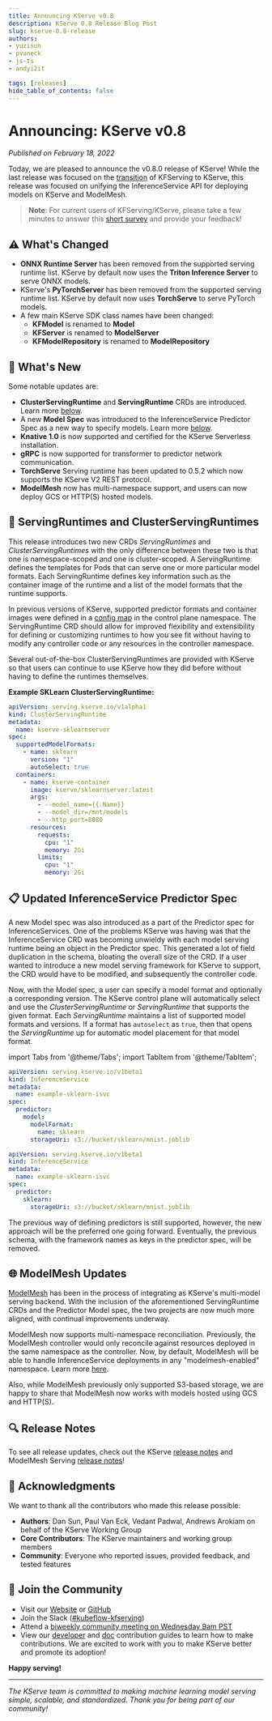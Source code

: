 ```yaml
---
title: Announcing KServe v0.8
description: KServe 0.8 Release Blog Post
slug: kserve-0.8-release
authors:
- yuzisun
- pvaneck
- js-ts
- andyi2it

tags: [releases]
hide_table_of_contents: false
---
```


# Announcing: KServe v0.8

*Published on February 18, 2022*

Today, we are pleased to announce the v0.8.0 release of KServe! While the last release was focused on the [transition](https://blog.kubeflow.org/release/official/2021/09/27/kfserving-transition.html) of KFServing to KServe, this release was focused on unifying the InferenceService API for deploying models on KServe and ModelMesh.

>**Note**: For current users of KFServing/KServe, please take a few minutes to answer this [short survey](https://groups.google.com/g/kubeflow-discuss/c/B0trz3qZiJE) and provide your feedback!

<!-- truncate -->

## ⚠️ What's Changed

- **ONNX Runtime Server** has been removed from the supported serving runtime list. KServe by default now uses the **Triton Inference Server** to serve ONNX models.
- KServe's **PyTorchServer** has been removed from the supported serving runtime list. KServe by default now uses **TorchServe** to serve PyTorch models.
- A few main KServe SDK class names have been changed:
    - **KFModel** is renamed to **Model**
    - **KFServer** is renamed to **ModelServer**
    - **KFModelRepository** is renamed to **ModelRepository**

## 🚀 What's New

Some notable updates are:

- **ClusterServingRuntime** and **ServingRuntime** CRDs are introduced. Learn more [below](#servingruntimes-and-clusterservingruntimes).
- A new **Model Spec** was introduced to the InferenceService Predictor Spec as a new way to specify models. Learn more [below](#updated-inferenceservice-predictor-spec).
- **Knative 1.0** is now supported and certified for the KServe Serverless installation.
- **gRPC** is now supported for transformer to predictor network communication.
- **TorchServe** Serving runtime has been updated to 0.5.2 which now supports the KServe V2 REST protocol.
- **ModelMesh** now has multi-namespace support, and users can now deploy GCS or HTTP(S) hosted models.

## 🔧 ServingRuntimes and ClusterServingRuntimes

This release introduces two new CRDs *ServingRuntimes* and *ClusterServingRuntimes* with the only difference between these two is that one is namespace-scoped and one is cluster-scoped. A ServingRuntime defines the templates for Pods that can serve one or more particular model formats. Each ServingRuntime defines key information such as the container image of the runtime and a list of the model formats that the runtime supports.

In previous versions of KServe, supported predictor formats and container images were defined in a [config map](https://github.com/kserve/kserve/blob/release-0.7/config/configmap/inferenceservice.yaml#L7) in the control plane namespace. The ServingRuntime CRD should allow for improved flexibility and extensibility for defining or customizing runtimes to how you see fit without having to modify any controller code or any resources in the controller namespace.

Several out-of-the-box ClusterServingRuntimes are provided with KServe so that users can continue to use KServe how they did before without having to define the runtimes themselves.

**Example SKLearn ClusterServingRuntime:**

```yaml
apiVersion: serving.kserve.io/v1alpha1
kind: ClusterServingRuntime
metadata:
  name: kserve-sklearnserver
spec:
  supportedModelFormats:
    - name: sklearn
      version: "1"
      autoSelect: true
  containers:
    - name: kserve-container
      image: kserve/sklearnserver:latest
      args:
        - --model_name={{.Name}}
        - --model_dir=/mnt/models
        - --http_port=8080
      resources:
        requests:
          cpu: "1"
          memory: 2Gi
        limits:
          cpu: "1"
          memory: 2Gi
```

## 📋 Updated InferenceService Predictor Spec

A new Model spec was also introduced as a part of the Predictor spec for InferenceServices. One of the problems KServe was having was that the InferenceService CRD was becoming unwieldy with each model serving runtime being an object in the Predictor spec. This generated a lot of field duplication in the schema, bloating the overall size of the CRD. If a user wanted to introduce a new model serving framework for KServe to support, the CRD would have to be modified, and subsequently the controller code.

Now, with the Model spec, a user can specify a model format and optionally a corresponding version. The KServe control plane will automatically select and use the *ClusterServingRuntime* or *ServingRuntime* that supports the given format. Each *ServingRuntime* maintains a list of supported model formats and versions. If a format has `autoselect` as `true`, then that opens the *ServingRuntime* up for automatic model placement for that model format.

import Tabs from '@theme/Tabs';
import TabItem from '@theme/TabItem';

<Tabs>
<TabItem value="new" label="New Schema">

```yaml
apiVersion: serving.kserve.io/v1beta1
kind: InferenceService
metadata:
  name: example-sklearn-isvc
spec:
  predictor:
    model:
      modelFormat:
        name: sklearn
      storageUri: s3://bucket/sklearn/mnist.joblib
```

</TabItem>
<TabItem value="previous" label="Previous Schema">

```yaml
apiVersion: serving.kserve.io/v1beta1
kind: InferenceService
metadata:
  name: example-sklearn-isvc
spec:
  predictor:
    sklearn:
      storageUri: s3://bucket/sklearn/mnist.joblib
```

</TabItem>
</Tabs>

The previous way of defining predictors is still supported, however, the new approach will be the preferred one going forward. Eventually, the previous schema, with the framework names as keys in the predictor spec, will be removed.

## 🌐 ModelMesh Updates

[ModelMesh](https://developer.ibm.com/blogs/kserve-and-watson-modelmesh-extreme-scale-model-inferencing-for-trusted-ai/) has been in the process of integrating as KServe's multi-model serving backend. With the inclusion of the aforementioned ServingRuntime CRDs and the Predictor Model spec, the two projects are now much more aligned, with continual improvements underway.

ModelMesh now supports multi-namespace reconciliation. Previously, the ModelMesh controller would only reconcile against resources deployed in the same namespace as the controller. Now, by default, ModelMesh will be able to handle InferenceService deployments in any "modelmesh-enabled" namespace. Learn more [here](https://github.com/kserve/modelmesh-serving/blob/release-0.8/docs/install/install-script.md#setup-additional-namespaces).

Also, while ModelMesh previously only supported S3-based storage, we are happy to share that ModelMesh now works with models hosted using GCS and HTTP(S).

## 🔍 Release Notes

To see all release updates, check out the KServe [release notes](https://github.com/kserve/kserve/releases/tag/v0.8.0) and ModelMesh Serving [release notes](https://github.com/kserve/modelmesh-serving/releases/tag/v0.8.0)!

## 🙏 Acknowledgments

We want to thank all the contributors who made this release possible:
- **Authors**: Dan Sun, Paul Van Eck, Vedant Padwal, Andrews Arokiam on behalf of the KServe Working Group
- **Core Contributors**: The KServe maintainers and working group members
- **Community**: Everyone who reported issues, provided feedback, and tested features

## 🤝 Join the Community

- Visit our [Website](https://kserve.github.io/website/) or [GitHub](https://github.com/kserve)
- Join the Slack ([#kubeflow-kfserving](https://kubeflow.slack.com/join/shared_invite/zt-n73pfj05-l206djXlXk5qdQKs4o1Zkg#/))
- Attend a [biweekly community meeting on Wednesday 9am PST](https://docs.google.com/document/d/1KZUURwr9MnHXqHA08TFbfVbM8EAJSJjmaMhnvstvi-k/edit#heading=h.4i9fb8ndp9vp)
- View our [developer](https://github.com/kserve/website/blob/main/docs/developer/developer.md) and [doc](https://github.com/kserve/website/blob/main/docs/help/contributor/mkdocs-contributor-guide.md) contribution guides to learn how to make contributions. We are excited to work with you to make KServe better and promote its adoption!

**Happy serving!**

---

*The KServe team is committed to making machine learning model serving simple, scalable, and standardized. Thank you for being part of our community!*
